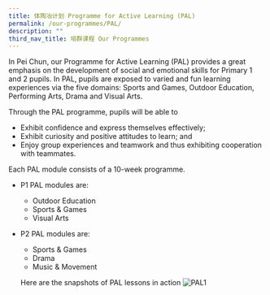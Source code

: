 ```yaml
---
title: 体陶冶计划 Programme for Active Learning (PAL)
permalink: /our-programmes/PAL/
description: ""
third_nav_title: 培群课程 Our Programmes
---
```

In Pei Chun, our Programme for Active Learning (PAL) provides a great emphasis on the development of social and emotional skills for Primary 1 and 2 pupils. In PAL, pupils are exposed to varied and fun learning experiences via the five domains: Sports and Games, Outdoor Education, Performing Arts, Drama and Visual Arts. 

Through the PAL programme, pupils will be able to
* Exhibit confidence and express themselves effectively;
* Exhibit curiosity and positive attitudes to learn; and
* Enjoy group experiences and teamwork and thus exhibiting cooperation with teammates.

Each PAL module consists of a 10-week programme.

* P1 PAL modules are:
	* Outdoor Education<br>
	* Sports & Games<br>
	* Visual Arts<br>
* P2 PAL modules are:<br>
	* Sports & Games<br>
	* Drama<br>
	* Music & Movement<br>
	
	Here are the snapshots of PAL lessons in action
	![PAL1](/images/Our%20Programmes/PAL1.jpg)